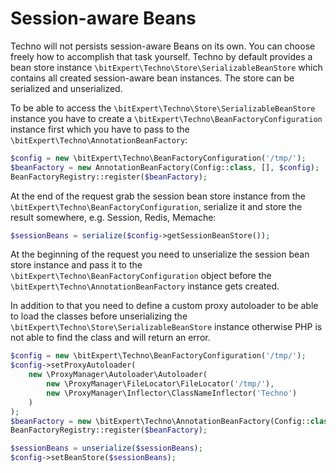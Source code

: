 # Session-aware Beans

Techno will not persists session-aware Beans on its own. You can choose
freely how to accomplish that task yourself. Techno by default provides
a bean store instance `\bitExpert\Techno\Store\SerializableBeanStore`
which contains all created session-aware bean instances. The store can
be serialized and unserialized.

To be able to access the `\bitExpert\Techno\Store\SerializableBeanStore`
instance you have to create a `\bitExpert\Techno\BeanFactoryConfiguration`
instance first which you have to pass to the `\bitExpert\Techno\AnnotationBeanFactory`:

```php
$config = new \bitExpert\Techno\BeanFactoryConfiguration('/tmp/');
$beanFactory = new AnnotationBeanFactory(Config::class, [], $config);
BeanFactoryRegistry::register($beanFactory);
```

At the end of the request grab the session bean store instance from the
`\bitExpert\Techno\BeanFactoryConfiguration`, serialize it and store the
result somewhere, e.g. Session, Redis, Memache:

```php
$sessionBeans = serialize($config->getSessionBeanStore());
```

At the beginning of the request you need to unserialize the session bean
store instance and pass it to the `\bitExpert\Techno\BeanFactoryConfiguration`
object before the `\bitExpert\Techno\AnnotationBeanFactory` instance gets
created.

In addition to that you need to define a custom proxy autoloader to be
able to load the classes before unserializing the `\bitExpert\Techno\Store\SerializableBeanStore`
instance otherwise PHP is not able to find the class and will return an error.

```php
$config = new \bitExpert\Techno\BeanFactoryConfiguration('/tmp/');
$config->setProxyAutoloader(
    new \ProxyManager\Autoloader\Autoloader(
        new \ProxyManager\FileLocator\FileLocator('/tmp/'),
        new \ProxyManager\Inflector\ClassNameInflector('Techno')
    )
);
$beanFactory = new \bitExpert\Techno\AnnotationBeanFactory(Config::class, [], $config);
BeanFactoryRegistry::register($beanFactory);

$sessionBeans = unserialize($sessionBeans);
$config->setBeanStore($sessionBeans);
```
